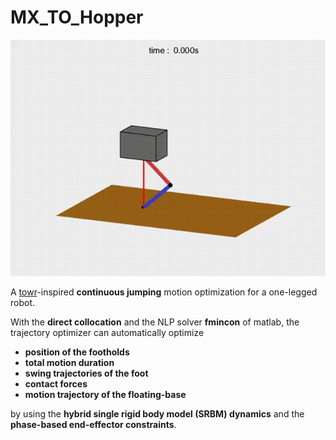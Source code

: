 # MX_TO_Hopper
![hopper](hopper.gif)

A [towr](https://github.com/ethz-adrl/towr)-inspired **continuous jumping** motion optimization for a one-legged robot.

With the **direct collocation** and the NLP solver **fmincon** of matlab, the trajectory optimizer can automatically optimize

- **position of the footholds**
- **total motion duration**
- **swing trajectories of the foot**
- **contact forces**
- **motion trajectory of the floating-base**

by using the **hybrid single rigid body model (SRBM) dynamics** and the **phase-based end-effector constraints**.
